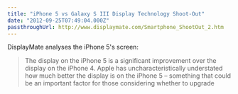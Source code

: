 ```yaml
---
title: "iPhone 5 vs Galaxy S III Display Technology Shoot-Out"
date: "2012-09-25T07:49:04.000Z"
passthroughUrl: http://www.displaymate.com/Smartphone_ShootOut_2.htm
---
```


DisplayMate analyses the iPhone 5's screen:

> The display on the iPhone 5 is a significant improvement over the display on the iPhone 4. Apple has uncharacteristically understated how much better the display is on the iPhone 5 – something that could be an important factor for those considering whether to upgrade